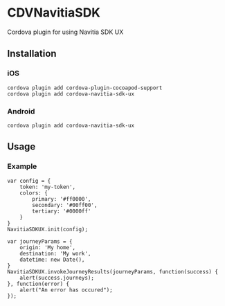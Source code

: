 # CDVNavitiaSDK

Cordova plugin for using Navitia SDK UX

## Installation

### iOS

    cordova plugin add cordova-plugin-cocoapod-support
    cordova plugin add cordova-navitia-sdk-ux

### Android

    cordova plugin add cordova-navitia-sdk-ux

## Usage

### Example

    var config = {
        token: 'my-token',
        colors: {
            primary: '#ff0000',
            secondary: '#00ff00',
            tertiary: '#0000ff'
        }
    }
    NavitiaSDKUX.init(config);

    var journeyParams = {
        origin: 'My home',
        destination: 'My work',
        datetime: new Date(),
    }
    NavitiaSDKUX.invokeJourneyResults(journeyParams, function(success) {
        alert(success.journeys);
    }, function(error) {
        alert("An error has occured");
    });
